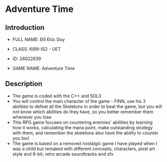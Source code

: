 # Adventure Time

## **Introduction**
+ FULL NAME: Đỗ Đức Duy

+ CLASS: K69I-IS2 - UET

+ ID: 24022639


+ GAME NAME: Adventure Time
## **Description**
- The game is coded with the C++ and SDL3
- You will control the main character of the game - FINN, use his 3 abilities to defeat all the Skeletons in order to beat the game, but you will not know which abilities do they have, so you better remember them whenever you lose
- This RPG game focuses on countering enemies' abilities by learning how it works, calculating the mana point, make outstanding strategy with them, and remember the skeletons also have the ability to counter you too!
- The game is based on a removed nostalgic game I have played when I was a child but remaked with different concepts, characters, pixel art style and 8-bit, retro arcade soundtracks and sfx
